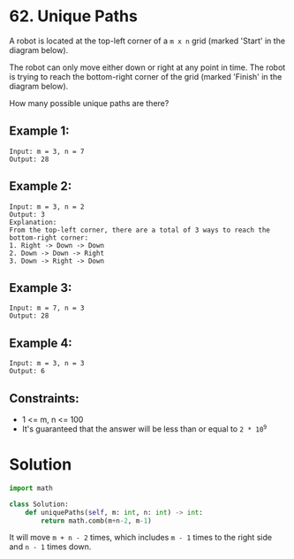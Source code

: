 # 62. Unique Paths

A robot is located at the top-left corner of a `m x n` grid (marked 'Start' in the diagram below).

The robot can only move either down or right at any point in time. The robot is trying to reach the bottom-right corner of the grid (marked 'Finish' in the diagram below).

How many possible unique paths are there?

## Example 1:
```
Input: m = 3, n = 7
Output: 28
```

## Example 2:
```
Input: m = 3, n = 2
Output: 3
Explanation:
From the top-left corner, there are a total of 3 ways to reach the bottom-right corner:
1. Right -> Down -> Down
2. Down -> Down -> Right
3. Down -> Right -> Down
```

## Example 3:
```
Input: m = 7, n = 3
Output: 28
```

## Example 4:
```
Input: m = 3, n = 3
Output: 6
```

## Constraints:
- 1 <= m, n <= 100
- It's guaranteed that the answer will be less than or equal to <code>2 * 10<sup>9</sup></code>

# Solution
```python
import math

class Solution:
    def uniquePaths(self, m: int, n: int) -> int:
        return math.comb(m+n-2, m-1)
```
It will move `m + n - 2` times, which includes `m - 1` times to the right side and `n - 1` times down. 
